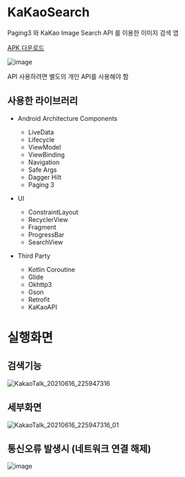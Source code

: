 # KaKaoSearch
Paging3 와 KaKao Image Search API 를 이용한 이미지 검색 앱

[APK 다운로드](https://github.com/HanYeop/KaKaoSearch/files/6878929/KaKaoSearch.zip)

![image](https://user-images.githubusercontent.com/50766393/122225727-4761d980-cef0-11eb-934c-6d1ffdc705ab.png)

API 사용하려면 별도의 개인 API를 사용해야 함

## 사용한 라이브러리
* Android Architecture Components
  * LiveData
  * Lifecycle
  * ViewModel
  * ViewBinding
  * Navigation
  * Safe Args
  * Dagger Hilt
  * Paging 3

* UI
  * ConstraintLayout
  * RecyclerView
  * Fragment
  * ProgressBar
  * SearchView

* Third Party
  * Kotlin Coroutine
  * Glide
  * Okhttp3
  * Gson
  * Retrofit
  * KaKaoAPI

# 실행화면

## 검색기능

![KakaoTalk_20210616_225947316](https://user-images.githubusercontent.com/50766393/122233077-b9d5b800-cef6-11eb-8f96-59da9ff12e6b.gif)

## 세부화면

![KakaoTalk_20210616_225947316_01](https://user-images.githubusercontent.com/50766393/122233147-c8bc6a80-cef6-11eb-98ad-4d2aab5542ed.gif)

## 통신오류 발생시 (네트워크 연결 해제)

![image](https://user-images.githubusercontent.com/50766393/122234214-ad059400-cef7-11eb-9372-42fba3b34450.png)




